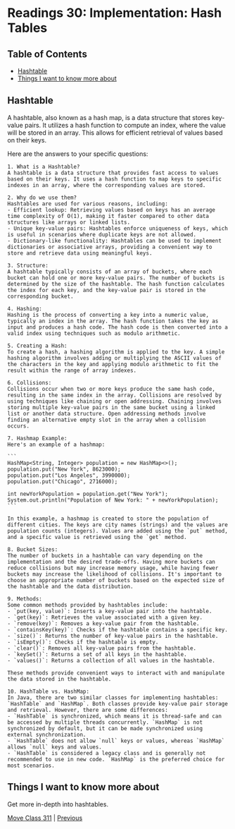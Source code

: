 # Readings 30: Implementation: Hash Tables

## Table of Contents

- [Hashtable](#hashtable)
- [Things I want to know more about](#things-i-want-to-know-more-about)

## Hashtable

A hashtable, also known as a hash map, is a data structure that stores key-value pairs. It utilizes a hash function to compute an index, where the value will be stored in an array. This allows for efficient retrieval of values based on their keys.

Here are the answers to your specific questions:

    1. What is a Hashtable?
    A hashtable is a data structure that provides fast access to values based on their keys. It uses a hash function to map keys to specific indexes in an array, where the corresponding values are stored.

    2. Why do we use them?
    Hashtables are used for various reasons, including:
    - Efficient lookup: Retrieving values based on keys has an average time complexity of O(1), making it faster compared to other data structures like arrays or linked lists.
    - Unique key-value pairs: Hashtables enforce uniqueness of keys, which is useful in scenarios where duplicate keys are not allowed.
    - Dictionary-like functionality: Hashtables can be used to implement dictionaries or associative arrays, providing a convenient way to store and retrieve data using meaningful keys.

    3. Structure:
    A hashtable typically consists of an array of buckets, where each bucket can hold one or more key-value pairs. The number of buckets is determined by the size of the hashtable. The hash function calculates the index for each key, and the key-value pair is stored in the corresponding bucket.

    4. Hashing:
    Hashing is the process of converting a key into a numeric value, typically an index in the array. The hash function takes the key as input and produces a hash code. The hash code is then converted into a valid index using techniques such as modulo arithmetic.

    5. Creating a Hash:
    To create a hash, a hashing algorithm is applied to the key. A simple hashing algorithm involves adding or multiplying the ASCII values of the characters in the key and applying modulo arithmetic to fit the result within the range of array indexes.

    6. Collisions:
    Collisions occur when two or more keys produce the same hash code, resulting in the same index in the array. Collisions are resolved by using techniques like chaining or open addressing. Chaining involves storing multiple key-value pairs in the same bucket using a linked list or another data structure. Open addressing methods involve finding an alternative empty slot in the array when a collision occurs.

    7. Hashmap Example:
    Here's an example of a hashmap:

    ```
    HashMap<String, Integer> population = new HashMap<>();
    population.put("New York", 8623000);
    population.put("Los Angeles", 3990000);
    population.put("Chicago", 2716000);

    int newYorkPopulation = population.get("New York");
    System.out.println("Population of New York: " + newYorkPopulation);
    ```

    In this example, a hashmap is created to store the population of different cities. The keys are city names (strings) and the values are population counts (integers). Values are added using the `put` method, and a specific value is retrieved using the `get` method.

    8. Bucket Sizes:
    The number of buckets in a hashtable can vary depending on the implementation and the desired trade-offs. Having more buckets can reduce collisions but may increase memory usage, while having fewer buckets may increase the likelihood of collisions. It's important to choose an appropriate number of buckets based on the expected size of the hashtable and the data distribution.

    9. Methods:
    Some common methods provided by hashtables include:
    - `put(key, value)`: Inserts a key-value pair into the hashtable.
    - `get(key)`: Retrieves the value associated with a given key.
    - `remove(key)`: Removes a key-value pair from the hashtable.
    - `containsKey(key)`: Checks if the hashtable contains a specific key.
    - `size()`: Returns the number of key-value pairs in the hashtable.
    - `isEmpty()`: Checks if the hashtable is empty.
    - `clear()`: Removes all key-value pairs from the hashtable.
    - `keySet()`: Returns a set of all keys in the hashtable.
    - `values()`: Returns a collection of all values in the hashtable.

    These methods provide convenient ways to interact with and manipulate the data stored in the hashtable.

    10. HashTable vs. HashMap:
    In Java, there are two similar classes for implementing hashtables: `HashTable` and `HashMap`. Both classes provide key-value pair storage and retrieval. However, there are some differences:
    - `HashTable` is synchronized, which means it is thread-safe and can be accessed by multiple threads concurrently. `HashMap` is not synchronized by default, but it can be made synchronized using external synchronization.
    - `HashTable` does not allow `null` keys or values, whereas `HashMap` allows `null` keys and values.
    - `HashTable` is considered a legacy class and is generally not recommended to use in new code. `HashMap` is the preferred choice for most scenarios.

## Things I want to know more about

Get more in-depth into hashtables.

[Move Class 311](./Class31.md) | [Previous](./Class29.md)
